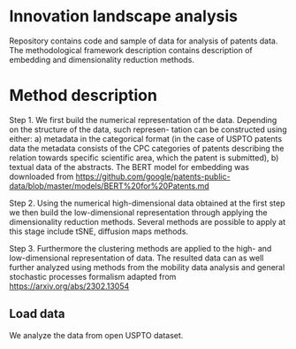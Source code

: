 # Innovation landscape analysis

Repository contains code and sample of data for analysis of patents data. The methodological framework description contains description of embedding and dimensionality reduction methods.

# Method description 
Step 1. We first build the numerical representation of the
data. Depending on the structure of the data, such represen-
tation can be constructed using either: a) metadata in the categorical format (in the case of USPTO patents data the metadata consists of the
CPC categories of patents describing the relation towards
specific scientific area, which the patent is submitted), b) textual data of the abstracts. The BERT model for embedding was downloaded from https://github.com/google/patents-public-data/blob/master/models/BERT%20for%20Patents.md 

Step 2. Using the numerical high-dimensional data obtained at the first step we then build the low-dimensional representation through
applying the dimensionality reduction methods. Several methods are possible to apply at this stage include tSNE, diffusion maps methods.

Step 3.  Furthermore the clustering methods are applied to the high- and low-dimensional representation of data. The resulted data can as well further analyzed using methods from the mobility data analysis and general stochastic processes formalism adapted from https://arxiv.org/abs/2302.13054

## Load data
We analyze the data from open USPTO dataset.
